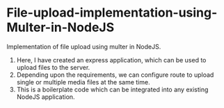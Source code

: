 # File-upload-implementation-using-Multer-in-NodeJS
Implementation of file upload using multer in NodeJS.

1. Here, I have created an express application, which can be used to upload files to the server.
2. Depending upon the requirements, we can configure route to upload single or multiple media files at the same time.
3. This is a boilerplate code which can be integrated into any existing NodeJS application.
